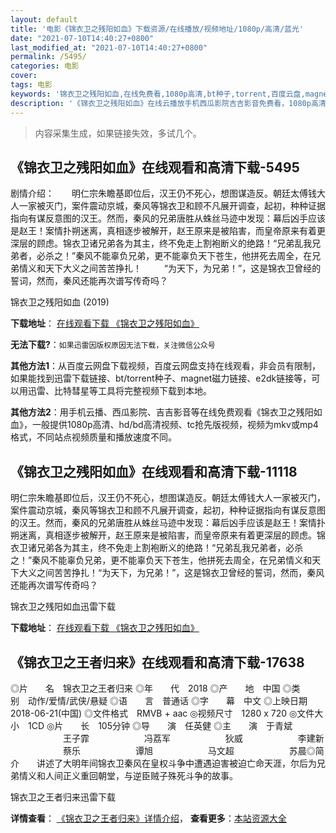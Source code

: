 ```yaml
---
layout: default
title: '电影《锦衣卫之残阳如血》下载资源/在线播放/视频地址/1080p/高清/蓝光'
date: "2021-07-10T14:40:27+0800"
last_modified_at: "2021-07-10T14:40:27+0800"
permalink: /5495/
categories: 电影
cover:
tags: 电影
keywords: '锦衣卫之残阳如血,在线免费看,1080p高清,bt种子,torrent,百度云盘,magnet,磁力链,迅雷下载资源'
description: '《锦衣卫之残阳如血》在线云播放手机西瓜影院吉吉影音免费看，1080p高清bd/hd未删减完整版和tc抢先枪版，mkv/mp4格式，附带bt/torrent种子、magnet/磁力链、百度云盘、网盘资源迅雷下载链接'
---
```


>内容采集生成，如果链接失效，多试几个。


## 《锦衣卫之残阳如血》在线观看和高清下载-5495

剧情介绍：　　明仁宗朱瞻基即位后，汉王仍不死心，想图谋造反。朝廷太傅钱大人一家被灭门，案件震动京城，秦风等锦衣卫和顾不凡展开调查，起初，种种证据指向有谋反意图的汉王。然而，秦风的兄弟唐胜从蛛丝马迹中发现：幕后凶手应该是赵王！案情扑朔迷离，真相逐步被解开，赵王原来是被陷害，而皇帝原来有着更深层的顾虑。锦衣卫诸兄弟各为其主，终不免走上割袍断义的绝路！“兄弟乱我兄弟者，必杀之！”秦风不能辜负兄弟，更不能辜负天下苍生，他拼死去周全，在兄弟情义和天下大义之间苦苦挣扎！  　　“为天下，为兄弟！”，这是锦衣卫曾经的誓词，然而，秦风还能再次谱写传奇吗？


锦衣卫之残阳如血 (2019)

**下载地址**： [在线观看下载 《锦衣卫之残阳如血》](https://www.btbtdy.me/btdy/dy16171.html) 


**无法下载?**：`如果迅雷因版权原因无法下载，关注微信公众号 `

**其他方法1**：从百度云网盘下载视频，百度云网盘支持在线观看，非会员有限制，如果能找到迅雷下载链接、bt/torrent种子、magnet磁力链接、e2dk链接等，可以用迅雷、比特彗星等工具将完整视频下载到本地。

**其他方法2**：用手机云播、西瓜影院、吉吉影音等在线免费观看《锦衣卫之残阳如血》，一般提供1080p高清、hd/bd高清视频、tc抢先版视频，视频为mkv或mp4格式，不同站点视频质量和播放速度不同。


## 《锦衣卫之残阳如血》在线观看和高清下载-11118

明仁宗朱瞻基即位后，汉王仍不死心，想图谋造反。朝廷太傅钱大人一家被灭门，案件震动京城，秦风等锦衣卫和顾不凡展开调查，起初，种种证据指向有谋反意图的汉王。然而，秦风的兄弟唐胜从蛛丝马迹中发现：幕后凶手应该是赵王！案情扑朔迷离，真相逐步被解开，赵王原来是被陷害，而皇帝原来有着更深层的顾虑。锦衣卫诸兄弟各为其主，终不免走上割袍断义的绝路！“兄弟乱我兄弟者，必杀之！”秦风不能辜负兄弟，更不能辜负天下苍生，他拼死去周全，在兄弟情义和天下大义之间苦苦挣扎！“为天下，为兄弟！”，这是锦衣卫曾经的誓词，然而，秦风还能再次谱写传奇吗？


锦衣卫之残阳如血迅雷下载

**下载地址**： [在线观看下载 《锦衣卫之残阳如血》](https://www.993dy.com//vod-detail-id-35715.html) 


## 《锦衣卫之王者归来》在线观看和高清下载-17638

◎片　　名　锦衣卫之王者归来 ◎年　　代　2018 ◎产　　地　中国 ◎类　　别　动作/爱情/武侠/悬疑 ◎语　　言　普通话 ◎字　　幕　中文 ◎上映日期　2018-06-21(中国) ◎文件格式　RMVB + aac ◎视频尺寸　1280 x 720 ◎文件大小　1CD ◎片　　长　105分钟 ◎导　　演　任英健 ◎主　　演　于青斌 　　　　　　王子霏 　　　　　　冯荔军 　　　　　　狄威 　　　　　　李建新 　　　　　　蔡乐 　　　　　　谭旭 　　　　　　马文超 　　　　　　苏晨◎简　　介　　讲述了大明年间锦衣卫秦风在皇权斗争中遭遇迫害被迫亡命天涯，尔后为兄弟情义和人间正义重回朝堂，与逆臣贼子殊死斗争的故事。


锦衣卫之王者归来迅雷下载

**详情查看**： [《锦衣卫之王者归来》详情介绍](/movie/17638/)， **查看更多**：[本站资源大全](/movie/t/all/)

